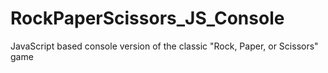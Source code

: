 # RockPaperScissors_JS_Console
JavaScript based console version of the classic "Rock, Paper, or Scissors" game
